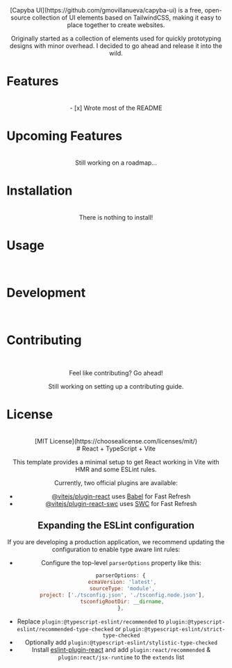<!-- Intro Section-->
<div align="center" >
[Capyba UI](https://github.com/gmovillanueva/capyba-ui) is a free, open-source collection
of UI elements based on TailwindCSS, making it easy to place together to create websites.

Originally started as a collection of elements used for quickly prototyping designs with minor overhead. I decided to go ahead and release it into the wild.

<div>

<!-- Features Section-->
<h1 align="left">Features</h1>
<br/>
   - [x] Wrote most of the README

<!-- Upcoming Features Section-->
<h1 align="left">Upcoming Features</h1>
<br/>
Still working on a roadmap...

<!-- Installation Section-->
<h1 align="left">Installation</h1>
<br/>
There is nothing to install!

<!-- Usage Section-->
<h1 align="left">Usage</h1>
<br/>

<!-- Development Section-->
<h1 align="left">Development</h1>
<br/>

<!-- Contributing Section-->
<h1 align="left">Contributing</h1>
<br/>

Feel like contributing?
Go ahead!

Still working on setting up a contributing guide.

<!-- License Section-->
<h1 align="left">License</h1>
<br/>
[MIT License](https://choosealicense.com/licenses/mit/)

<br/>
# React + TypeScript + Vite

This template provides a minimal setup to get React working in Vite with HMR and some ESLint rules.

Currently, two official plugins are available:

- [@vitejs/plugin-react](https://github.com/vitejs/vite-plugin-react/blob/main/packages/plugin-react/README.md) uses [Babel](https://babeljs.io/) for Fast Refresh
- [@vitejs/plugin-react-swc](https://github.com/vitejs/vite-plugin-react-swc) uses [SWC](https://swc.rs/) for Fast Refresh

## Expanding the ESLint configuration

If you are developing a production application, we recommend updating the configuration to enable type aware lint rules:

- Configure the top-level `parserOptions` property like this:

```js
   parserOptions: {
    ecmaVersion: 'latest',
    sourceType: 'module',
    project: ['./tsconfig.json', './tsconfig.node.json'],
    tsconfigRootDir: __dirname,
   },
```

- Replace `plugin:@typescript-eslint/recommended` to `plugin:@typescript-eslint/recommended-type-checked` or `plugin:@typescript-eslint/strict-type-checked`
- Optionally add `plugin:@typescript-eslint/stylistic-type-checked`
- Install [eslint-plugin-react](https://github.com/jsx-eslint/eslint-plugin-react) and add `plugin:react/recommended` & `plugin:react/jsx-runtime` to the `extends` list
